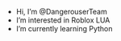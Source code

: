 - Hi, I’m @DangerouserTeam
- I’m interested in Roblox LUA
- I’m currently learning Python

<!---
DangerouserTeam/DangerouserTeam is a ✨ special ✨ repository because its `README.md` (this file) appears on your GitHub profile.
You can click the Preview link to take a look at your changes.
--->
